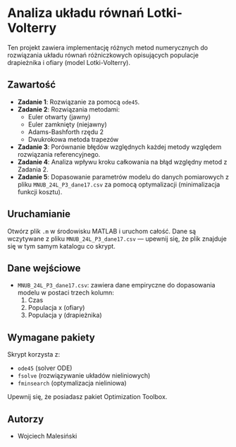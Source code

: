 
# Analiza układu równań Lotki-Volterry

Ten projekt zawiera implementację różnych metod numerycznych do rozwiązania układu równań różniczkowych opisujących populacje drapieżnika i ofiary (model Lotki-Volterry). 

## Zawartość

- **Zadanie 1**: Rozwiązanie za pomocą `ode45`.
- **Zadanie 2**: Rozwiązania metodami:
  - Euler otwarty (jawny)
  - Euler zamknięty (niejawny)
  - Adams-Bashforth rzędu 2
  - Dwukrokowa metoda trapezów
- **Zadanie 3**: Porównanie błędów względnych każdej metody względem rozwiązania referencyjnego.
- **Zadanie 4**: Analiza wpływu kroku całkowania na błąd względny metod z Zadania 2.
- **Zadanie 5**: Dopasowanie parametrów modelu do danych pomiarowych z pliku `MNUB_24L_P3_dane17.csv` za pomocą optymalizacji (minimalizacja funkcji kosztu).

## Uruchamianie

Otwórz plik `.m` w środowisku MATLAB i uruchom całość. Dane są wczytywane z pliku `MNUB_24L_P3_dane17.csv` — upewnij się, że plik znajduje się w tym samym katalogu co skrypt.

## Dane wejściowe

- `MNUB_24L_P3_dane17.csv`: zawiera dane empiryczne do dopasowania modelu w postaci trzech kolumn:
  1. Czas
  2. Populacja x (ofiary)
  3. Populacja y (drapieżnika)

## Wymagane pakiety

Skrypt korzysta z:
- `ode45` (solver ODE)
- `fsolve` (rozwiązywanie układów nieliniowych)
- `fminsearch` (optymalizacja nieliniowa)

Upewnij się, że posiadasz pakiet Optimization Toolbox.

## Autorzy

- Wojciech Malesiński

